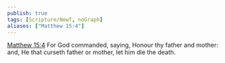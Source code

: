 ```yaml
---
publish: true
tags: [Scripture/NewT, noGraph]
aliases: ["Matthew 15:4"]
---
```

[Matthew 15:4](https://churchofjesuschrist.org/study/scriptures/nt/matt/15?lang=eng&id=p4#p4) For God commanded, saying, Honour thy father and mother: and, He that curseth father or mother, let him die the death.
